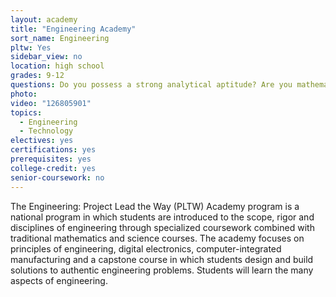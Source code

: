 ```yaml
---
layout: academy
title: "Engineering Academy"
sort_name: Engineering
pltw: Yes
sidebar_view: no
location: high school
grades: 9-12
questions: Do you possess a strong analytical aptitude? Are you mathematically inclined? Would you like to make a difference in the world?
photo:
video: "126805901"
topics:
  - Engineering
  - Technology
electives: yes
certifications: yes
prerequisites: yes
college-credit: yes
senior-coursework: no
---
```


The Engineering: Project Lead the Way (PLTW) Academy program is a national program in which students are introduced to the scope, rigor and disciplines of engineering through specialized coursework combined with traditional mathematics and science courses. The academy focuses on principles of engineering, digital electronics, computer-integrated manufacturing and a capstone course in which students design and build solutions to authentic engineering problems. Students will learn the many aspects of engineering.
